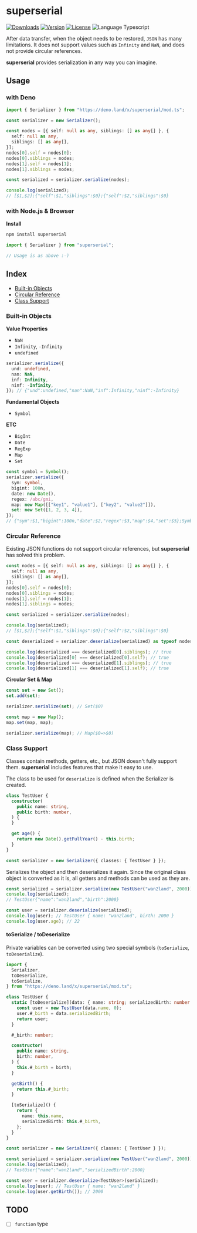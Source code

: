 # superserial

<p>
  <a href="https://npmcharts.com/compare/superserial?minimal=true"><img alt="Downloads" src="https://img.shields.io/npm/dt/superserial.svg?style=flat-square" /></a>
  <a href="https://www.npmjs.com/package/superserial"><img alt="Version" src="https://img.shields.io/npm/v/superserial.svg?style=flat-square" /></a>
  <a href="https://www.npmjs.com/package/superserial"><img alt="License" src="https://img.shields.io/npm/l/superserial.svg?style=flat-square" /></a>
  <img alt="Language Typescript" src="https://img.shields.io/badge/language-Typescript-007acc.svg?style=flat-square" />
</p>

After data transfer, when the object needs to be restored, `JSON` has many
limitations. It does not support values such as `Infinity` and `NaN`, and does
not provide circular references.

**superserial** provides serialization in any way you can imagine.

## Usage

### with Deno

```ts
import { Serializer } from "https://deno.land/x/superserial/mod.ts";

const serializer = new Serializer();

const nodes = [{ self: null as any, siblings: [] as any[] }, {
  self: null as any,
  siblings: [] as any[],
}];
nodes[0].self = nodes[0];
nodes[0].siblings = nodes;
nodes[1].self = nodes[1];
nodes[1].siblings = nodes;

const serialized = serializer.serialize(nodes);

console.log(serialized);
// [$1,$2];{"self":$1,"siblings":$0};{"self":$2,"siblings":$0}
```

### with Node.js & Browser

**Install**

```bash
npm install superserial
```

```ts
import { Serializer } from "superserial";

// Usage is as above :-)
```

## Index

- [Built-in Objects](#built-in-objects)
- [Circular Reference](#circular-reference)
- [Class Support](#class-support)

### Built-in Objects

**Value Properties**

- `NaN`
- `Infinity`, `-Infinity`
- `undefined`

```ts
serializer.serialize({
  und: undefined,
  nan: NaN,
  inf: Infinity,
  ninf: -Infinity,
}); // {"und":undefined,"nan":NaN,"inf":Infinity,"ninf":-Infinity}
```

**Fundamental Objects**

- `Symbol`

**ETC**

- `BigInt`
- `Date`
- `RegExp`
- `Map`
- `Set`

```ts
const symbol = Symbol();
serializer.serialize({
  sym: symbol,
  bigint: 100n,
  date: new Date(),
  regex: /abc/gmi,
  map: new Map([["key1", "value1"], ["key2", "value2"]]),
  set: new Set([1, 2, 3, 4]),
});
// {"sym":$1,"bigint":100n,"date":$2,"regex":$3,"map":$4,"set":$5};Symbol();Date(1648740167514);/abc/gim;Map("key1"=>"value1","key2"=>"value2");Set(1,2,3,4)
```

### Circular Reference

Existing JSON functions do not support circular references, but **superserial**
has solved this problem.

```ts
const nodes = [{ self: null as any, siblings: [] as any[] }, {
  self: null as any,
  siblings: [] as any[],
}];
nodes[0].self = nodes[0];
nodes[0].siblings = nodes;
nodes[1].self = nodes[1];
nodes[1].siblings = nodes;

const serialized = serializer.serialize(nodes);

console.log(serialized);
// [$1,$2];{"self":$1,"siblings":$0};{"self":$2,"siblings":$0}

const deserialized = serializer.deserialize(serialized) as typeof nodes;

console.log(deserialized === deserialized[0].siblings); // true
console.log(deserialized[0] === deserialized[0].self); // true
console.log(deserialized === deserialized[1].siblings); // true
console.log(deserialized[1] === deserialized[1].self); // true
```

**Circular Set & Map**

```ts
const set = new Set();
set.add(set);

serializer.serialize(set); // Set($0)

const map = new Map();
map.set(map, map);

serializer.serialize(map); // Map($0=>$0)
```

### Class Support

Classes contain methods, getters, etc., but JSON doesn't fully support them.
**superserial** includes features that make it easy to use.

The class to be used for `deserialize` is defined when the Serializer is
created.

```ts
class TestUser {
  constructor(
    public name: string,
    public birth: number,
  ) {
  }

  get age() {
    return new Date().getFullYear() - this.birth;
  }
}

const serializer = new Serializer({ classes: { TestUser } });
```

Serializes the object and then deserializes it again. Since the original class
object is converted as it is, all getters and methods can be used as they are.

```ts
const serialized = serializer.serialize(new TestUser("wan2land", 2000));
console.log(serialized);
// TestUser{"name":"wan2land","birth":2000}

const user = serializer.deserialize(serialized);
console.log(user); // TestUser { name: "wan2land", birth: 2000 }
console.log(user.age); // 22
```

#### toSerialize / toDeserialize

Private variables can be converted using two special symbols (`toSerialize`,
`toDeserialize`).

```ts
import {
  Serializer,
  toDeserialize,
  toSerialize,
} from "https://deno.land/x/superserial/mod.ts";

class TestUser {
  static [toDeserialize](data: { name: string; serializedBirth: number }) {
    const user = new TestUser(data.name, 0);
    user.#_birth = data.serializedBirth;
    return user;
  }

  #_birth: number;

  constructor(
    public name: string,
    birth: number,
  ) {
    this.#_birth = birth;
  }

  getBirth() {
    return this.#_birth;
  }

  [toSerialize]() {
    return {
      name: this.name,
      serializedBirth: this.#_birth,
    };
  }
}

const serializer = new Serializer({ classes: { TestUser } });

const serialized = serializer.serialize(new TestUser("wan2land", 2000));
console.log(serialized);
// TestUser{"name":"wan2land","serializedBirth":2000}

const user = serializer.deserialize<TestUser>(serialized);
console.log(user); // TestUser { name: "wan2land" }
console.log(user.getBirth()); // 2000
```

## TODO

- [ ] `function` type
